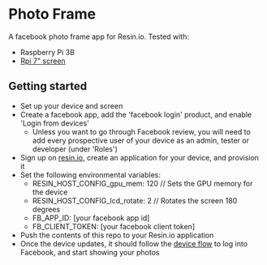# Photo Frame

A facebook photo frame app for Resin.io. Tested with:

* Raspberry Pi 3B
* [Rpi 7" screen](https://shop.pimoroni.com/products/raspberry-pi-7-touchscreen-display-with-frame)

## Getting started

- Set up your device and screen
- Create a facebook app, add the 'facebook login' product, and enable 'Login from devices'
    * Unless you want to go through Facebook review, you will need to add every prospective user of your device as an admin, tester or developer (under 'Roles')
- Sign up on [resin.io](https://dashboard.resin.io/signup), create an application for your device, and provision it
- Set the following environmental variables:
    * RESIN_HOST_CONFIG_gpu_mem: 120 // Sets the GPU memory for the device
    * RESIN_HOST_CONFIG_lcd_rotate: 2 // Rotates the screen 180 degrees
    * FB_APP_ID: [your facebook app id]
    * FB_CLIENT_TOKEN: [your facebook client token]
- Push the contents of this repo to your Resin.io application
- Once the device updates, it should follow the [device flow](https://developers.facebook.com/docs/facebook-login/for-devices) to log into Facebook, and start showing your photos